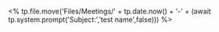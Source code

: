 <% tp.file.move('Files/Meetings/' + tp.date.now() + '-' + (await tp.system.prompt('Subject:','test name',false))) %>